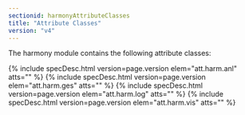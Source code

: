 ```yaml
---
sectionid: harmonyAttributeClasses
title: "Attribute Classes"
version: "v4"
---
```




The harmony module contains the following attribute classes:



{% include specDesc.html version=page.version elem="att.harm.anl" atts="" %}
{% include specDesc.html version=page.version elem="att.harm.ges" atts="" %}
{% include specDesc.html version=page.version elem="att.harm.log" atts="" %}
{% include specDesc.html version=page.version elem="att.harm.vis" atts="" %}



